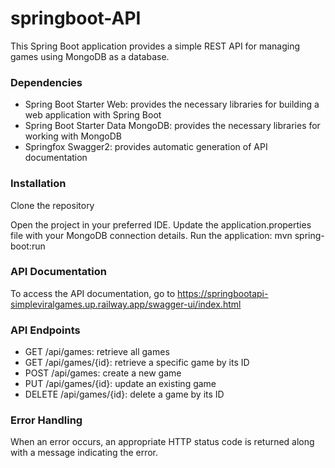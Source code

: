 # springboot-API

This Spring Boot application provides a simple REST API for managing games using MongoDB as a database.

### Dependencies

* Spring Boot Starter Web: provides the necessary libraries for building a web application with Spring Boot
* Spring Boot Starter Data MongoDB: provides the necessary libraries for working with MongoDB
* Springfox Swagger2: provides automatic generation of API documentation

### Installation

Clone the repository 

Open the project in your preferred IDE.
Update the application.properties file with your MongoDB connection details.
Run the application: mvn spring-boot:run

### API Documentation

To access the API documentation, go to https://springbootapi-simpleviralgames.up.railway.app/swagger-ui/index.html

### API Endpoints

* GET /api/games: retrieve all games
* GET /api/games/{id}: retrieve a specific game by its ID
* POST /api/games: create a new game
* PUT /api/games/{id}: update an existing game
* DELETE /api/games/{id}: delete a game by its ID

### Error Handling

When an error occurs, an appropriate HTTP status code is returned along with a message indicating the error.
